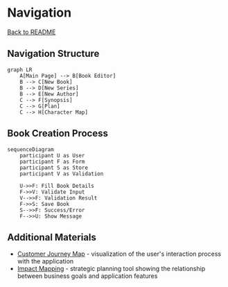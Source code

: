 # Navigation

[Back to README](readme.md)

## Navigation Structure

```mermaid
graph LR
    A[Main Page] --> B[Book Editor]
    B --> C[New Book]
    B --> D[New Series]
    B --> E[New Author]
    C --> F[Synopsis]
    C --> G[Plan]
    C --> H[Character Map]
```

## Book Creation Process

```mermaid
sequenceDiagram
    participant U as User
    participant F as Form
    participant S as Store
    participant V as Validation

    U->>F: Fill Book Details
    F->>V: Validate Input
    V-->>F: Validation Result
    F->>S: Save Book
    S-->>F: Success/Error
    F-->>U: Show Message
```

## Additional Materials

- [Customer Journey Map](customer-journey-map.md) - visualization of the user's interaction process with the application
- [Impact Mapping](impact-mapping.md) - strategic planning tool showing the relationship between business goals and application features
